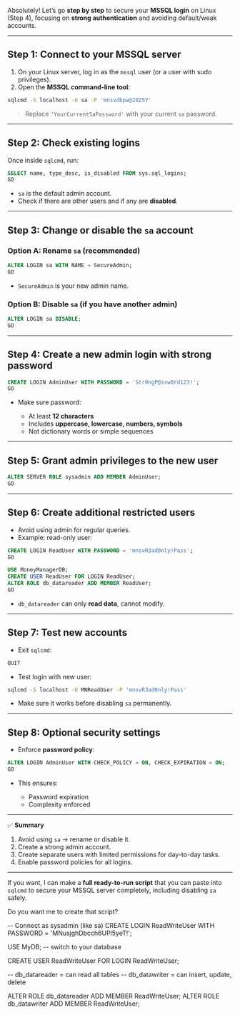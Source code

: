 
Absolutely! Let’s go **step by step** to secure your **MSSQL login** on Linux (Step 4), focusing on **strong authentication** and avoiding default/weak accounts.

---

## **Step 1: Connect to your MSSQL server**

1. On your Linux server, log in as the `mssql` user (or a user with sudo privileges).
2. Open the **MSSQL command-line tool**:

```bash
sqlcmd -S localhost -U sa -P 'mnsvdbpw@2025Y'
```

> Replace `'YourCurrentSaPassword'` with your current `sa` password.

---

## **Step 2: Check existing logins**

Once inside `sqlcmd`, run:

```sql
SELECT name, type_desc, is_disabled FROM sys.sql_logins;
GO
```

* `sa` is the default admin account.
* Check if there are other users and if any are **disabled**.

---

## **Step 3: Change or disable the `sa` account**

### **Option A: Rename `sa` (recommended)**

```sql
ALTER LOGIN sa WITH NAME = SecureAdmin;
GO
```

* `SecureAdmin` is your new admin name.

### **Option B: Disable `sa` (if you have another admin)**

```sql
ALTER LOGIN sa DISABLE;
GO
```

---

## **Step 4: Create a new admin login with strong password**

```sql
CREATE LOGIN AdminUser WITH PASSWORD = 'Str0ngP@ssw0rd123!';
GO
```

* Make sure password:

  * At least **12 characters**
  * Includes **uppercase, lowercase, numbers, symbols**
  * Not dictionary words or simple sequences

---

## **Step 5: Grant admin privileges to the new user**

```sql
ALTER SERVER ROLE sysadmin ADD MEMBER AdminUser;
GO
```

---

## **Step 6: Create additional restricted users**

* Avoid using admin for regular queries.
* Example: read-only user:

```sql
CREATE LOGIN ReadUser WITH PASSWORD = 'mnsvR3ad0nly!Pass';
GO

USE MoneyManagerDB;
CREATE USER ReadUser FOR LOGIN ReadUser;
ALTER ROLE db_datareader ADD MEMBER ReadUser;
GO
```

* `db_datareader` can only **read data**, cannot modify.

---

## **Step 7: Test new accounts**

* Exit `sqlcmd`:

```sql
QUIT
```

* Test login with new user:

```bash
sqlcmd -S localhost -U MNReadUser -P 'mnsvR3ad0nly!Pass'
```

* Make sure it works before disabling `sa` permanently.

---

## **Step 8: Optional security settings**

* Enforce **password policy**:

```sql
ALTER LOGIN AdminUser WITH CHECK_POLICY = ON, CHECK_EXPIRATION = ON;
GO
```

* This ensures:

  * Password expiration
  * Complexity enforced

---

✅ **Summary**

1. Avoid using `sa` → rename or disable it.
2. Create a strong admin account.
3. Create separate users with limited permissions for day-to-day tasks.
4. Enable password policies for all logins.

---

If you want, I can make a **full ready-to-run script** that you can paste into `sqlcmd` to secure your MSSQL server completely, including disabling `sa` safely.

Do you want me to create that script?

-- Connect as sysadmin (like sa)
CREATE LOGIN ReadWriteUser WITH PASSWORD = 'MNusjghDbcch6UPl5yeT!';

USE MyDB;  -- switch to your database

CREATE USER ReadWriteUser FOR LOGIN ReadWriteUser;

-- db_datareader = can read all tables
-- db_datawriter = can insert, update, delete

ALTER ROLE db_datareader ADD MEMBER ReadWriteUser;
ALTER ROLE db_datawriter ADD MEMBER ReadWriteUser;

